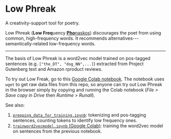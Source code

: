 # Low Phreak

A creativity-support tool for poetry.

Low Phreak (**Low Freq**uency [**Pho**naskos](https://books.google.com/books?id=4QUIAQAAIAAJ&pg=PA193&lpg=PA193&dq=phonaskos&source=bl&ots=pQyyuyEqZz&sig=ACfU3U2ai2pLw0H0lhCoe1MrljKFd6s_3Q&hl=en&sa=X&ved=2ahUKEwjDj7-hi4L0AhWSdd8KHYQBDVQQ6AF6BAgSEAM#v=onepage&q=phonaskos&f=false)) discourages the poet from using common, high-frequency words.  It recommends alternatives---semantically-related low-frequency words.

---

The basis of Low Phreak is a word2vec model trained on pos-tagged sentences (e.g. `["the_DT", "dog_NN",...]`) extracted from Project Gutenberg text and Amazon rproduct reviews.

To try out Low Freak, go to this [Google Colab notebook](https://colab.research.google.com/drive/1rduI02KSUxuMMQmcN8pVrkFdXq_XFhQw?usp=sharing). The notebook uses `wget` to get raw data files from this repo, so anyone can try out Low Phreak in the browser simply by copying and running the Colab notebook (*File > Save copy in Drive* then *Runtime > Runall*). 

See also:

1. [`prepping_data_for_training.ipynb`](https://github.com/kbooten/lowphreak/blob/main/prepping_data_for_training.ipynb): tokenizing and pos-tagging sentences, counting tokens to identify low frequency ones.
2. [`trainword2vecmodel.ipynb` (Google Colab)](https://colab.research.google.com/drive/1itCPb52Gnm6v_LpLWQi_R958WDZDu1Qd?usp=sharing): training the word2vec model on sentences from the previous notebook.
